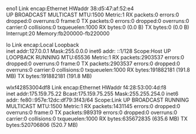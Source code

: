 eno1      Link encap:Ethernet  HWaddr 38:d5:47:af:52:e4  
          UP BROADCAST MULTICAST  MTU:1500  Metric:1
          RX packets:0 errors:0 dropped:0 overruns:0 frame:0
          TX packets:0 errors:0 dropped:0 overruns:0 carrier:0
          collisions:0 txqueuelen:1000 
          RX bytes:0 (0.0 B)  TX bytes:0 (0.0 B)
          Interrupt:20 Memory:fb200000-fb220000 

lo        Link encap:Local Loopback  
          inet addr:127.0.0.1  Mask:255.0.0.0
          inet6 addr: ::1/128 Scope:Host
          UP LOOPBACK RUNNING  MTU:65536  Metric:1
          RX packets:2903537 errors:0 dropped:0 overruns:0 frame:0
          TX packets:2903537 errors:0 dropped:0 overruns:0 carrier:0
          collisions:0 txqueuelen:1000 
          RX bytes:191882181 (191.8 MB)  TX bytes:191882181 (191.8 MB)

wlxf42853004df8 Link encap:Ethernet  HWaddr f4:28:53:00:4d:f8  
          inet addr:175.159.75.22  Bcast:175.159.75.255  Mask:255.255.254.0
          inet6 addr: fe80::957e:12dc:df79:3f43/64 Scope:Link
          UP BROADCAST RUNNING MULTICAST  MTU:1500  Metric:1
          RX packets:1431145 errors:0 dropped:0 overruns:0 frame:0
          TX packets:989319 errors:0 dropped:0 overruns:0 carrier:0
          collisions:0 txqueuelen:1000 
          RX bytes:635672835 (635.6 MB)  TX bytes:520706806 (520.7 MB)

